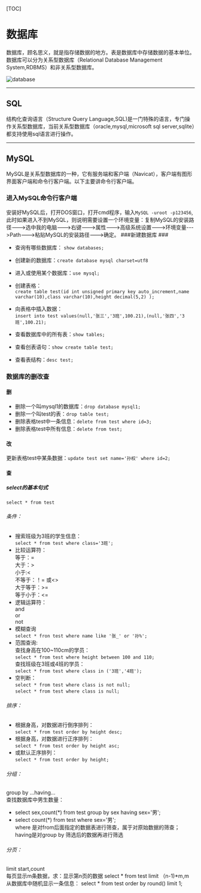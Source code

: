 
[TOC]

# 数据库

数据库，顾名思义，就是指存储数据的地方。表是数据库中存储数据的基本单位。数据库可以分为关系型数据库（Relational Database Management System,RDBMS）和非关系型数据库。

![database](E:\作业\database.png)

----------

## SQL ##

结构化查询语言（Structure Query Language,SQL)是一门特殊的语言，专门操作关系型数据库，当前关系型数据库（oracle,mysql,microsoft sql server,sqlite）都支持使用sql语言进行操作。

----------

## MySQL ##

MySQL是关系型数据库的一种，它有服务端和客户端（Navicat），客户端有图形界面客户端和命令行客户端。以下主要讲命令行客户端。

### 进入MySQL命令行客户端 ###
安装好MySQL后，打开DOS窗口，打开cmd程序，输入`MySQL -uroot -p123456`,此时如果进入不到MySQL，则说明需要设置一个环境变量：复制MySQL的安装路径--->选中我的电脑--->右键--->属性--->高级系统设置--->环境变量--->Path--->粘贴MySQL的安装路径--->确定。
###新建数据库 ###
- 查询有哪些数据库：
`show databases;`

- 创建新的数据库：`create database mysql charset=utf8`<br />
- 进入或使用某个数据库：`use mysql;`<br />
- 创建表格：<br />
 `create table test(id int unsigned primary key auto_increment,name varchar(10),class varchar(10),height decimal(5,2) );`<br />
- 向表格中插入数据：<br />
`insert into test values(null,'张三','3班',100.21),(null,'张四','3班',100.21);`<br />
- 查看数据库中的所有表：`show tables;`<br />
- 查看创表语句：`show create table test;`<br />
- 查看表结构：`desc test;`
### 数据库的删改查 ###
#### 删 ####
- 删除一个叫mysql1的数据库：`drop database mysql1;`<br />
- 删除一个叫test的表：`drop table test;`<br />
- 删除表格test中一条信息：`delete from test where id=3;`<br />
- 删除表格test中所有信息：`delete from test;`<br />
#### 改 ####
更新表格test中某条数据：`update test set name='孙权' where id=2;`<br />

#### 查 ####
##### select的基本句式 #####
    select * from test
###### 条件： ######

- 搜索班级为3班的学生信息：<br />`select * from test where class='3班';`
- 比较运算符：<br />
等于：=<br />
大于：><br />
小于:<<br />
不等于：！= 或<><br />
大于等于：>=<br />
等于小于：<=<br />
- 逻辑运算符：<br />
and<br />
or<br />
not<br />
- 模糊查询<br />
`select * fron test where name like '张_' or '孙%';`
- 范围查询:<br />
查找身高在100~110cm的学员：<br />
 `select * from test where height between 100 and 110;`<br />
查找班级在3班或4班的学员：<br />
`select * from test where class in ('3班','4班');`
- 空判断：<br />
`select * from test where class is not null;`<br />
`select * from test where class is null;`
###### 排序： ######
- 根据身高，对数据进行倒序排列：<br />
`select * from test order by height desc;`<br />
- 根据身高，对数据进行正序排列：<br />
`select * from test order by height asc;`<br />
- 或默认正序排列：<br />
`select * from test order by height;`<br />
###### 分组： ######
group by ...having...<br />
查找数据库中男生数量：<br />
- select sex,count(*) from test group by sex having sex='男';<br />
- select count(*) from test where sex='男';<br />
where 是对from后面指定的数据表进行筛查，属于对原始数据的筛查；<br />
having是对group by 筛选后的数据再进行筛选<br />
###### 分页： ######
limit start,count<br />
每页显示m条数据，求：显示第n页的数据
select * from test limit （n-1)*m,m
从数据库中随机显示一条信息：
select * from test order by round() limit 1;